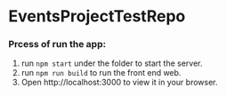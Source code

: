 # EventsProjectTestRepo

### Prcess of run the app: 

1. run `npm start` under the folder to start the server. 
2. run `npm run build` to run the front end web.
3. Open http://localhost:3000 to view it in your browser.